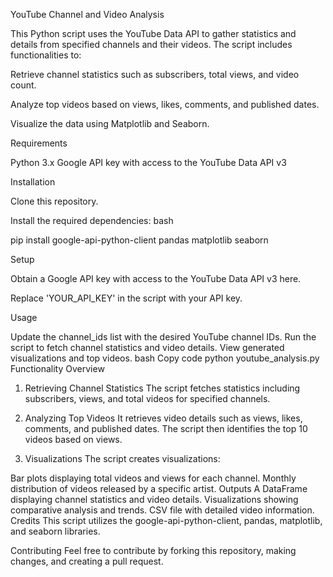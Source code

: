 YouTube Channel and Video Analysis


This Python script uses the YouTube Data API to gather statistics and details from specified channels and their videos. The script includes functionalities to:

Retrieve channel statistics such as subscribers, total views, and video count.


Analyze top videos based on views, likes, comments, and published dates.


Visualize the data using Matplotlib and Seaborn.


Requirements


Python 3.x
Google API key with access to the YouTube Data API v3


Installation


Clone this repository.



Install the required dependencies:
bash

pip install google-api-python-client pandas matplotlib seaborn


Setup


Obtain a Google API key with access to the YouTube Data API v3 here.


Replace 'YOUR_API_KEY' in the script with your API key.

Usage

Update the channel_ids list with the desired YouTube channel IDs.
Run the script to fetch channel statistics and video details.
View generated visualizations and top videos.
bash
Copy code
python youtube_analysis.py
Functionality Overview
1. Retrieving Channel Statistics
The script fetches statistics including subscribers, views, and total videos for specified channels.

2. Analyzing Top Videos
It retrieves video details such as views, likes, comments, and published dates. The script then identifies the top 10 videos based on views.

3. Visualizations
The script creates visualizations:

Bar plots displaying total videos and views for each channel.
Monthly distribution of videos released by a specific artist.
Outputs
A DataFrame displaying channel statistics and video details.
Visualizations showing comparative analysis and trends.
CSV file with detailed video information.
Credits
This script utilizes the google-api-python-client, pandas, matplotlib, and seaborn libraries.

Contributing
Feel free to contribute by forking this repository, making changes, and creating a pull request.
